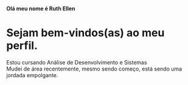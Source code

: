 #### Olá meu nome é Ruth Ellen 
# Sejam bem-vindos(as) ao meu perfil.

Estou cursando Análise de Desenvolvimento e Sistemas <br>
Mudei de área recentemente, mesmo sendo começo, está sendo uma jordada empolgante.
